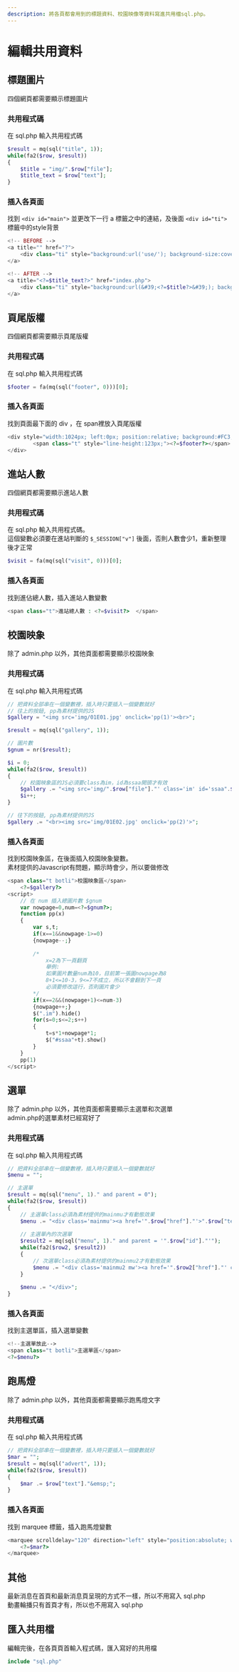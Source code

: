 ```yaml
---
description: 將各頁都會用到的標題資料、校園映像等資料寫進共用檔sql.php。
---
```


# 編輯共用資料

## 標題圖片

四個網頁都需要顯示標題圖片

### 共用程式碼

在 sql.php 輸入共用程式碼

```php
$result = mq(sql("title", 1));
while(fa2($row, $result))
{
	$title = "img/".$row["file"];
	$title_text = $row["text"];
}
```

### 插入各頁面

找到 `<div id="main">` 並更改下一行 a 標籤之中的連結，及後面 `<div id="ti">` 標籤中的style背景

```php
<!-- BEFORE -->
<a title="" href="?">
    <div class="ti" style="background:url('use/'); background-size:cover;"></div><!--標題-->
</a>

<!-- AFTER -->
<a title="<?=$title_text?>" href="index.php">
    <div class="ti" style="background:url(&#39;<?=$title?>&#39;); background-size:cover;"></div><!--標題-->
</a>
```

## 頁尾版權

四個網頁都需要顯示頁尾版權

### 共用程式碼

在 sql.php 輸入共用程式碼

```php
$footer = fa(mq(sql("footer", 0)))[0];
```

### 插入各頁面

找到頁面最下面的 div ，在 span裡放入頁尾版權

```php
<div style="width:1024px; left:0px; position:relative; background:#FC3; margin-top:4px; height:123px; display:block;">
		<span class="t" style="line-height:123px;"><?=$footer?></span>
</div>
```

## 進站人數

四個網頁都需要顯示進站人數

### 共用程式碼

在 sql.php 輸入共用程式碼。  
這個變數必須要在進站判斷的 `$_SESSION["v"]` 後面，否則人數會少1，重新整理後才正常

```php
$visit = fa(mq(sql("visit", 0)))[0];
```

### 插入各頁面

找到進佔總人數，插入進站人數變數

```php
<span class="t">進站總人數 : <?=$visit?>  </span>
```

## 校園映象

除了 admin.php 以外，其他頁面都需要顯示校園映象

### 共用程式碼

在 sql.php 輸入共用程式碼

```php
// 把資料全部串在一個變數裡，插入時只要插入一個變數就好
// 往上的按鈕, pp為素材提供的JS
$gallery = "<img src='img/01E01.jpg' onclick='pp(1)'><br>";

$result = mq(sql("gallery", 1));

// 圖片數
$gnum = nr($result);

$i = 0;
while(fa2($row, $result))
{
	// 校園映象區的JS必須要class為im，id為ssaa開頭才有效
	$gallery .= "<img src='img/".$row["file"]."' class='im' id='ssaa".$i."' width='150' height='103'>";
	$i++;
}

// 往下的按鈕, pp為素材提供的JS
$gallery .= "<br><img src='img/01E02.jpg' onclick='pp(2)'>";

```

### 插入各頁面

找到校園映象區，在後面插入校園映象變數。  
素材提供的Javascript有問題，顯示時會少，所以要做修改

```php
<span class="t botli">校園映象區</span>
	<?=$gallery?>
<script>
	// 在 num 插入總圖片數 $gnum
	var nowpage=0,num=<?=$gnum?>;
	function pp(x)
	{
		var s,t;
		if(x==1&&nowpage-1>=0)
		{nowpage--;}
		
		/* 
			x=2為下一頁翻頁
			舉例:
			如果圖片數量num為10，目前第一張圖nowpage為8
			8+1<=10-3，9<=7不成立，所以不會翻到下一頁
			必須要修改這行，否則圖片會少
		*/
		if(x==2&&(nowpage+1)<=num-3)
		{nowpage++;}
		$(".im").hide()
		for(s=0;s<=2;s++)
		{
			t=s*1+nowpage*1;
			$("#ssaa"+t).show()
		}
	}
	pp(1)
</script>
```

## 選單

除了 admin.php 以外，其他頁面都需要顯示主選單和次選單  
admin.php的選單素材已經寫好了

### 共用程式碼

在 sql.php 輸入共用程式碼

```php
// 把資料全部串在一個變數裡，插入時只要插入一個變數就好
$menu = "";

// 主選單
$result = mq(sql("menu", 1)." and parent = 0");
while(fa2($row, $result))
{
	// 主選單class必須為素材提供的mainmu才有動態效果
	$menu .= "<div class='mainmu'><a href='".$row["href"]."'>".$row["text"]."</a>";
	
	// 主選單內的次選單
	$result2 = mq(sql("menu", 1)." and parent = '".$row["id"]."'");
	while(fa2($row2, $result2))
	{
		// 次選單class必須為素材提供的mainmu2才有動態效果
		$menu .= "<div class='mainmu2 mw'><a href='".$row2["href"]."' class='mainmu2 mw'>".$row2["text"]."</a></div>";
	}
	
	$menu .= "</div>";
}
```

### 插入各頁面

找到主選單區，插入選單變數

```php
<!--主選單放此-->
<span class="t botli">主選單區</span>
<?=$menu?>
```

## 跑馬燈

除了 admin.php 以外，其他頁面都需要顯示跑馬燈文字

### 共用程式碼

在 sql.php 輸入共用程式碼

```php
// 把資料全部串在一個變數裡，插入時只要插入一個變數就好
$mar = "";
$result = mq(sql("advert", 1));
while(fa2($row, $result))
{
	$mar .= $row["text"]."&emsp;";
}
```

### 插入各頁面

找到 marquee 標籤，插入跑馬燈變數

```php
<marquee scrolldelay="120" direction="left" style="position:absolute; width:100%; height:40px;">
    <?=$mar?>
</marquee>
```

## 其他

最新消息在首頁和最新消息頁呈現的方式不一樣，所以不用寫入 sql.php  
動畫輪播只有首頁才有，所以也不用寫入 sql.php

## 匯入共用檔

編輯完後，在各頁頁首輸入程式碼，匯入寫好的共用檔

```php
include "sql.php"
```



